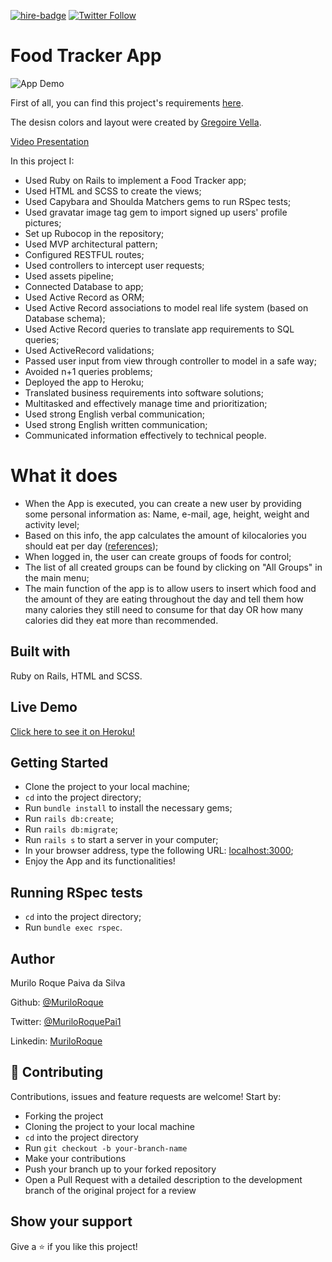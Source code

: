 [![hire-badge](https://img.shields.io/badge/Consult%20/%20Hire%20Murilo-Click%20to%20Contact-brightgreen)](mailto:muriloengqui@gmail.com) [![Twitter Follow](https://img.shields.io/twitter/follow/MuriloRoquePai1?label=Follow%20Murilo%20on%20Twitter&style=social)](https://twitter.com/MuriloRoquePai1)

# Food Tracker App

![App Demo](https://media.giphy.com/media/ZeX6jRq7IvKGLWDYyS/200w_d.gif)

First of all, you can find this project's requirements [here](https://www.notion.so/Group-our-transactions-ccea2b6642664540a70de9f30bdff4ce).

The desisn colors and layout were created by [Gregoire Vella](https://www.behance.net/gregoirevella).

[Video Presentation](https://www.loom.com/share/cf3ead2a84a84a66807758dac37dc268)

In this project I:

- Used Ruby on Rails to implement a Food Tracker app;
- Used HTML and SCSS to create the views;
- Used Capybara and Shoulda Matchers gems to run RSpec tests;
- Used gravatar image tag gem to import signed up users' profile pictures;
- Set up Rubocop in the repository;
- Used MVP architectural pattern;
- Configured RESTFUL routes;
- Used controllers to intercept user requests;
- Used assets pipeline;
- Connected Database to app;
- Used Active Record as ORM;
- Used Active Record associations to model real life system (based on Database schema);
- Used Active Record queries to translate app requirements to SQL queries;
- Used ActiveRecord validations;
- Passed user input from view through controller to model in a safe way;
- Avoided n+1 queries problems;
- Deployed the app to Heroku;
- Translated business requirements into software solutions;
- Multitasked and effectively manage time and prioritization;
- Used strong English verbal communication;
- Used strong English written communication;
- Communicated information effectively to technical people.

# What it does

- When the App is executed, you can create a new user by providing some personal information as: Name, e-mail, age, height, weight and activity level;
- Based on this info, the app calculates the amount of kilocalories you should eat per day ([references](https://www.bmi-calculator.net/bmr-calculator/bmr-formula.php));
- When logged in, the user can create groups of foods for control;
- The list of all created groups can be found by clicking on "All Groups" in the main menu;
- The main function of the app is to allow users to insert which food and the amount of they are eating throughout the day and tell them how many calories they still need to consume for that day OR how many calories did they eat more than recommended.

## Built with

Ruby on Rails, HTML and SCSS.

## Live Demo

[Click here to see it on Heroku!](https://murilo-food-tracker.herokuapp.com/)

## Getting Started

- Clone the project to your local machine;
- `cd` into the project directory;
- Run `bundle install` to install the necessary gems;
- Run `rails db:create`;
- Run `rails db:migrate`;
- Run `rails s` to start a server in your computer;
- In your browser address, type the following URL: [localhost:3000](localhost:3000);
- Enjoy the App and its functionalities!

## Running RSpec tests

- `cd` into the project directory;
- Run `bundle exec rspec`.

## Author

Murilo Roque Paiva da Silva

Github: [@MuriloRoque](https://github.com/MuriloRoque)

Twitter: [@MuriloRoquePai1](https://twitter.com/MuriloRoquePai1)

Linkedin: [MuriloRoque](https://www.linkedin.com/in/murilo-roque-b1268741/)

## 🤝 Contributing

Contributions, issues and feature requests are welcome! Start by:

- Forking the project
- Cloning the project to your local machine
- `cd` into the project directory
- Run `git checkout -b your-branch-name`
- Make your contributions
- Push your branch up to your forked repository
- Open a Pull Request with a detailed description to the development branch of the original project for a review

## Show your support

Give a ⭐️ if you like this project!
